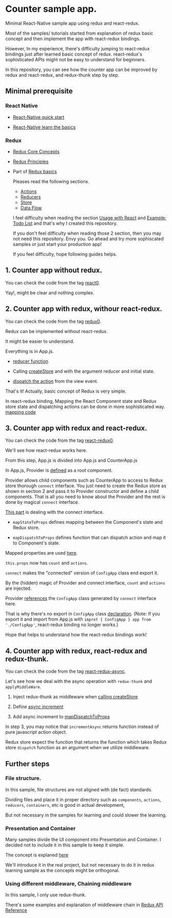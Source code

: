 # Counter sample app.

Minimal React-Native sample app using redux and react-redux.

Most of the samples/ tutorials started from explanation of redux basic concept and then implement
the app with react-redux bindings.

However, In my experience, there's difficulty jumping to react-redux bindings
just after learned basic concept of redux.
react-redux's sophisticated APIs might not be easy to understand for beginners.

In this repository, you can see how the counter app can be improved by redux
and react-redux, and redux-thunk step by step.

## Minimal prerequisite

### React Native

- [React-Native quick start](https://facebook.github.io/react-native/docs/getting-started.html)

- [React-Native learn the basics](https://facebook.github.io/react-native/docs/tutorial.html)


### Redux
- [Redux Core Concepts](https://redux.js.org/docs/introduction/CoreConcepts.html)

- [Redux Principles](https://redux.js.org/docs/introduction/ThreePrinciples.html)

- Part of [Redux basics](https://redux.js.org/docs/basics/)

    Pleases read the following sections.

    - [Actions](https://redux.js.org/docs/basics/Actions.html)
    - [Reducers](https://redux.js.org/docs/basics/Reducers.html)
    - [Store](https://redux.js.org/docs/basics/Store.html)
    - [Data Flow](https://redux.js.org/docs/basics/DataFlow.html)

    I feel difficulty when reading the section [Usage with React](https://redux.js.org/docs/basics/UsageWithReact.html)
    and [Example: Todo List](https://redux.js.org/docs/basics/ExampleTodoList.html) and that's why I created this repository.

    If you don't feel difficulty when reading those 2 section,
    then you may not need this repository.
    Envy you. Go ahead and try more sophiscated samples or just start your production app!

    If you feel difficulty, hope following guides helps.

## 1. Counter app without redux.

You can check the code from the tag [react0](https://github.com/satoshikumano/react-native-redux-counter/tree/react0).

Yay!, might be clear and nothing complex.

## 2. Counter app with redux, withour react-redux.

You can check the code from the tag [redux0](https://github.com/satoshikumano/react-native-redux-counter/tree/redux0).

Redux can be implemented without react-redux.

It might be easier to understand.

Everything is in App.js.

- [reducer function](https://github.com/satoshikumano/react-native-redux-counter/blob/redux0/App.js#L5)

- Calling [createStore](https://github.com/satoshikumano/react-native-redux-counter/blob/redux0/App.js#L23) and with the argument reducer and initial state.

- [dispatch the action](https://github.com/satoshikumano/react-native-redux-counter/blob/redux0/App.js#L39-L46) from the view event.

That's it!
Actually, basic concept of Redux is very simple.

In react-redux binding, Mapping the React Component state and Redux store state and dispatching actions
can be done in more sophisticated way.
[mapping code](https://github.com/satoshikumano/react-native-redux-counter/blob/redux0/App.js#L31-L33)

## 3. Counter app with redux and react-redux.

You can check the code from the tag [react-redux0](https://github.com/satoshikumano/react-native-redux-counter/tree/react-redux0).

We'll see how react-redux works here.

From this step, App.js is divided into App.js and CounterApp.js

In App.js, Provider is [defined](https://github.com/satoshikumano/react-native-redux-counter/blob/react-redux0/App.js#L24) as a root component.

Provider allows child components such as CounterApp to access to Redux store thorough `connect` interface.
You just need to create the Redux store as shown in section 2 and pass it to Provider constructor and define a child components.
That is all you need to know about the Provider and the rest is done by magical `connect` interface.

[This part](https://github.com/satoshikumano/react-native-redux-counter/blob/react-redux0/CounterApp.js#L40-L49)
is dealing with the connect interface.

- `mapStateToProps` defines mapping between the Component's state and Redux store.

- `mapDispatchToProps` defines function that can dispatch action and map it to Component's state.

Mapped properties are used [here](https://github.com/satoshikumano/react-native-redux-counter/blob/react-redux0/CounterApp.js#L11).

`this.props` now has `count` and `actions`. 

`connect` makes the "connected" version of `ConfigApp` class end export it.

By the (hidden) magic of Provider and connect interface, `count` and `actions` are injected.

Provider [references](https://github.com/satoshikumano/react-native-redux-counter/blob/react-redux0/App.js#L3) the `ConfigApp` class generated by `connect` interface here.

That is why there's no export in `ConfigApp` class [declaration](https://github.com/satoshikumano/react-native-redux-counter/blob/react-redux0/CounterApp.js#L6).
(Note: If you export it and import from App.js with `improt { ConfigApp } app from './ConfigApp'`, react-redux binding no longer works.)

Hope that helps to understand how the react-redux bindings work!

## 4. Counter app with redux, react-redux and redux-thunk.

You can check the code from the tag [react-redux-async](https://github.com/satoshikumano/react-native-redux-counter/tree/react-redux-async).

Let's see how we deal with the async operation with `redux-thunk` and `applyMiddleWare`.

1. Inject redux-thunk as middleware when [calling createStore](https://github.com/satoshikumano/react-native-redux-counter/blob/react-redux-async/App.js#L20)

2. Define [async increment](https://github.com/satoshikumano/react-native-redux-counter/blob/react-redux-async/CounterApp.js#L40-L47)

3. Add async increment to [mapDispatchToProps](https://github.com/satoshikumano/react-native-redux-counter/blob/react-redux-async/CounterApp.js#L64)

In step 3, you may notice that `incrementAsync` returns function instead of pure javascript action object.

Redux store expect the function that returns the function which takes Redux store `dispatch` function as an argument when we utilize middleware.


## Further steps

### File structure.

In this sample, file structures are not aligned with (de fact) standards.

Dividing files and place it in proper directory such as `components`, `actions`, `reducers`, `containers`, etc is good in actual development,

But not necessary in the samples for learning and could slower the learning.

### Presentation and Container

Many samples divide the UI component into Presentation and Container.
I decided not to include it in this sample to keep it simple. 

The concept is explaned [here](https://medium.com/@dan_abramov/smart-and-dumb-components-7ca2f9a7c7d0)

We'll introduce it in the real project, but not necessary to do it in
redux learning sample as the concepts might be orthogonal.

### Using different middleware, Chaining middleware

In this sample, I only use redux-thunk.

There's some examples and explanation of middleware chain in [Redux API Reference](https://redux.js.org/docs/api/applyMiddleware.html)
